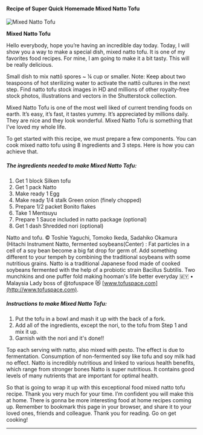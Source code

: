             

#### Recipe of Super Quick Homemade Mixed Natto Tofu

![Mixed Natto Tofu](https://img-global.cpcdn.com/recipes/4642465811267584/751x532cq70/mixed-natto-tofu-recipe-main-photo.jpg)

**Mixed Natto Tofu**

Hello everybody, hope you’re having an incredible day today. Today, I will show you a way to make a special dish, mixed natto tofu. It is one of my favorites food recipes. For mine, I am going to make it a bit tasty. This will be really delicious.

Small dish to mix nattō spores ~ ¼ cup or smaller. Note: Keep about two teaspoons of hot sterilizing water to activate the nattō cultures in the next step. Find natto tofu stock images in HD and millions of other royalty-free stock photos, illustrations and vectors in the Shutterstock collection.

Mixed Natto Tofu is one of the most well liked of current trending foods on earth. It’s easy, it’s fast, it tastes yummy. It’s appreciated by millions daily. They are nice and they look wonderful. Mixed Natto Tofu is something that I’ve loved my whole life.

To get started with this recipe, we must prepare a few components. You can cook mixed natto tofu using 8 ingredients and 3 steps. Here is how you can achieve that.

##### The ingredients needed to make Mixed Natto Tofu:

1.  Get 1 block Silken tofu
2.  Get 1 pack Natto
3.  Make ready 1 Egg
4.  Make ready 1/4 stalk Green onion (finely chopped)
5.  Prepare 1/2 packet Bonito flakes
6.  Take 1 Mentsuyu
7.  Prepare 1 Sauce included in natto package (optional)
8.  Get 1 dash Shredded nori (optional)

Natto and tofu. © Toshie Yaguchi, Tomoko Ikeda, Sadahiko Okamura (Hitachi Instrument Natto, fermented soybeans(Center) : Fat particles in a cell of a soy bean become a big fat drop for germ of. Add something different to your tempeh by combining the traditional soybeans with some nutritious grains. Natto is a traditional Japanese food made of cooked soybeans fermented with the help of a probiotic strain Bacillus Subtilis. Two munchkins and one puffer fold making hooman's life better everyday 🇲🇾 • Malaysia Lady boss of @tofuspace 😻 [www.tofuspace.com](http://www.tofuspace.com).

##### Instructions to make Mixed Natto Tofu:

1.  Put the tofu in a bowl and mash it up with the back of a fork.
2.  Add all of the ingredients, except the nori, to the tofu from Step 1 and mix it up.
3.  Garnish with the nori and it's done!!

Top each serving with natto, also mixed with pesto. The effect is due to fermentation. Consumption of non-fermented soy like tofu and soy milk had no effect. Natto is incredibly nutritious and linked to various health benefits, which range from stronger bones Natto is super nutritious. It contains good levels of many nutrients that are important for optimal health.

So that is going to wrap it up with this exceptional food mixed natto tofu recipe. Thank you very much for your time. I’m confident you will make this at home. There is gonna be more interesting food at home recipes coming up. Remember to bookmark this page in your browser, and share it to your loved ones, friends and colleague. Thank you for reading. Go on get cooking!

* * *